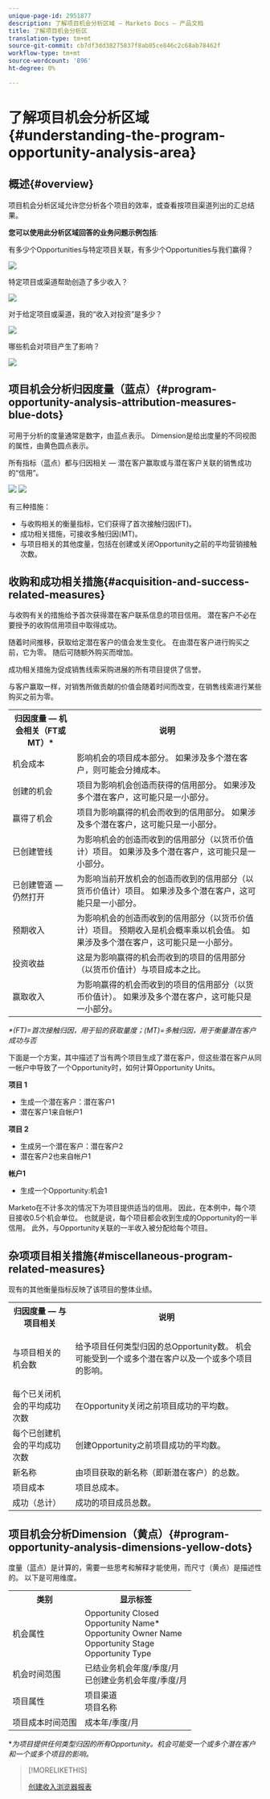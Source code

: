 ```yaml
---
unique-page-id: 2951877
description: 了解项目机会分析区域 — Marketo Docs — 产品文档
title: 了解项目机会分析区
translation-type: tm+mt
source-git-commit: cb7df3dd38275837f8ab05ce846c2c68ab78462f
workflow-type: tm+mt
source-wordcount: '896'
ht-degree: 0%

---
```



# 了解项目机会分析区域{#understanding-the-program-opportunity-analysis-area}

## 概述{#overview}

项目机会分析区域允许您分析各个项目的效率，或查看按项目渠道列出的汇总结果。

**您可以使用此分析区域回答的业务问题示例包括**:

有多少个Opportunities与特定项目关联，有多少个Opportunities与我们赢得？

![](assets/one-1.png)

特定项目或渠道帮助创造了多少收入？

![](assets/two-1.png)

对于给定项目或渠道，我的“收入对投资”是多少？

![](assets/three-1.png)

哪些机会对项目产生了影响？

![](assets/four-1.png)

## 项目机会分析归因度量（蓝点）{#program-opportunity-analysis-attribution-measures-blue-dots}

可用于分析的度量通常是数字，由蓝点表示。 Dimension是给出度量的不同视图的属性，由黄色圆点表示。

所有指标（蓝点）都与归因相关 — 潜在客户赢取或与潜在客户关联的销售成功的“信用”。

![](assets/six.five.png) ![](assets/seven-1.png)

有三种措施：

* 与收购相关的衡量指标，它们获得了首次接触归因(FT)。
* 成功相关措施，可接收多触归因(MT)。
* 与项目相关的其他度量，包括在创建或关闭Opportunity之前的平均营销接触次数。

## 收购和成功相关措施{#acquisition-and-success-related-measures}

与收购有关的措施给予首次获得潜在客户联系信息的项目信用。 潜在客户不必在要授予的收购信用项目中取得成功。

随着时间推移，获取给定潜在客户的值会发生变化。 在由潜在客户进行购买之前，它为零。 随后可随额外购买而增加。

成功相关措施为促成销售线索采购进展的所有项目提供了信誉。

与客户赢取一样，对销售所做贡献的价值会随着时间而改变，在销售线索进行某些购买之前为零。

<table> 
 <tbody> 
  <tr> 
   <th>归因度量 — 机会相关（FT或MT）*</th> 
   <th>说明</th> 
  </tr> 
  <tr> 
   <td>机会成本</td> 
   <td>影响机会的项目成本部分。 如果涉及多个潜在客户，则可能会分摊成本。</td> 
  </tr> 
  <tr> 
   <td>创建的机会</td> 
   <td>项目为影响机会创造而获得的信用部分。 如果涉及多个潜在客户，这可能只是一小部分。</td> 
  </tr> 
  <tr> 
   <td>赢得了机会</td> 
   <td>项目为影响赢得的机会而收到的信用部分。 如果涉及多个潜在客户，这可能只是一小部分。</td> 
  </tr> 
  <tr> 
   <td>已创建管线</td> 
   <td>为影响机会的创造而收到的信用部分（以货币价值计）项目。 如果涉及多个潜在客户，这可能只是一小部分。</td> 
  </tr> 
  <tr> 
   <td>已创建管道 — 仍然打开</td> 
   <td>为影响当前开放机会的创造而收到的信用部分（以货币价值计）项目。 如果涉及多个潜在客户，这可能只是一小部分。</td> 
  </tr> 
  <tr> 
   <td>预期收入</td> 
   <td>为影响机会的创造而收到的信用部分（以货币价值计）项目。 预期收入是机会概率乘以机会值。 如果涉及多个潜在客户，这可能只是一小部分。</td> 
  </tr> 
  <tr> 
   <td>投资收益</td> 
   <td>这是为影响赢得的机会而收到的项目的信用部分（以货币价值计）与项目成本之比。</td> 
  </tr> 
  <tr> 
   <td>赢取收入</td> 
   <td>为影响赢得的机会而收到的项目的信用部分（以货币价值计）。 如果涉及多个潜在客户，这可能只是一小部分。</td> 
  </tr> 
 </tbody> 
</table>

_*(FT)=首次接触归因，用于铅的获取量度；(MT)=多触归因，用于衡量潜在客户成功与否_

下面是一个方案，其中描述了当有两个项目生成了潜在客户，但这些潜在客户从同一帐户中导致了一个Opportunity时，如何计算Opportunity Units。

**项目 1**

* 生成一个潜在客户：潜在客户1
* 潜在客户1来自帐户1

**项目 2**

* 生成另一个潜在客户：潜在客户2
* 潜在客户2也来自帐户1

**帐户1**

* 生成一个Opportunity:机会1

Marketo在不计多次的情况下为项目提供适当的信用。 因此，在本例中，每个项目接收0.5个机会单位。 也就是说，每个项目都会收到生成的Opportunity的一半信用。 此外，与Opportunity关联的一半收入被分配给每个项目。

## 杂项项目相关措施{#miscellaneous-program-related-measures}

现有的其他衡量指标反映了该项目的整体业绩。

<table> 
 <tbody> 
  <tr> 
   <th>归因度量 — 与项目相关</th> 
   <th>说明</th> 
  </tr> 
  <tr> 
   <td>与项目相关的机会数</td> 
   <td><p>给予项目任何类型归因的总Opportunity数。 机会可能受到一个或多个潜在客户以及一个或多个项目的影响。</p></td> 
  </tr> 
  <tr> 
   <td>每个已关闭机会的平均成功次数</td> 
   <td>在Opportunity关闭之前项目成功的平均数。 <br></td> 
  </tr> 
  <tr> 
   <td>每个已创建机会的平均成功次数</td> 
   <td>创建Opportunity之前项目成功的平均数。</td> 
  </tr> 
  <tr> 
   <td>新名称</td> 
   <td>由项目获取的新名称（即新潜在客户）的总数。</td> 
  </tr> 
  <tr> 
   <td>项目成本</td> 
   <td>项目总成本。</td> 
  </tr> 
  <tr> 
   <td>成功（总计）</td> 
   <td>成功的项目成员总数。</td> 
  </tr> 
 </tbody> 
</table>

## 项目机会分析Dimension（黄点）{#program-opportunity-analysis-dimensions-yellow-dots}

度量（蓝点）是计算的，需要一些思考和解释才能使用，而尺寸（黄点）是描述性的。 以下是可用维度。

<table> 
 <tbody> 
  <tr> 
   <th>类别</th> 
   <th>显示标签</th> 
  </tr> 
  <tr> 
   <td>机会属性</td> 
   <td>Opportunity Closed <br> Opportunity Name*<br> Opportunity Owner Name<br> Opportunity Stage<br> Opportunity Type</td> 
  </tr> 
  <tr> 
   <td>机会时间范围</td> 
   <td>已结业务机会年度/季度/月<br>已创建业务机会年度/季度/月</td> 
  </tr> 
  <tr> 
   <td>项目属性</td> 
   <td>项目渠道<br>项目名称</td> 
  </tr> 
  <tr> 
   <td>项目成本时间范围</td> 
   <td>成本年/季度/月</td> 
  </tr> 
 </tbody> 
</table>

**为项目提供任何类型归因的所有Opportunity。机会可能受一个或多个潜在客户和一个或多个项目的影响。*

>[!MORELIKETHIS]
>
>[创建收入浏览器报表](/help/marketo/product-docs/reporting/revenue-cycle-analytics/revenue-explorer/create-a-revenue-explorer-report.md)
